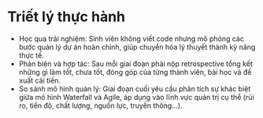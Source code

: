 # Triết lý thực hành

- Học qua trải nghiệm: Sinh viên không viết code nhưng mô phỏng các bước quản lý dự án hoàn chỉnh, giúp chuyển hóa lý thuyết thành kỹ năng thực tế.
- Phản biện và hợp tác: Sau mỗi giai đoạn phải nộp retrospective tổng kết những gì làm tốt, chưa tốt, đóng góp của từng thành viên, bài học và đề xuất cải tiến.
- So sánh mô hình quản lý: Giai đoạn cuối yêu cầu phân tích sự khác biệt giữa mô hình Waterfall và Agile, áp dụng vào lĩnh vực quản trị cụ thể (rủi ro, tiến độ, chất lượng, nguồn lực, truyền thông…).